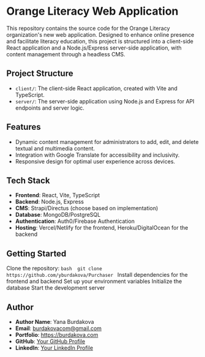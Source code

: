 # Orange Literacy Web Application

This repository contains the source code for the Orange Literacy organization's new web application. Designed to enhance online presence and facilitate literacy education, this project is structured into a client-side React application and a Node.js/Express server-side application, with content management through a headless CMS.

## Project Structure

- `client/`: The client-side React application, created with Vite and TypeScript.
- `server/`: The server-side application using Node.js and Express for API endpoints and server logic.

## Features

- Dynamic content management for administrators to add, edit, and delete textual and multimedia content.
- Integration with Google Translate for accessibility and inclusivity.
- Responsive design for optimal user experience across devices.

## Tech Stack

- **Frontend**: React, Vite, TypeScript
- **Backend**: Node.js, Express
- **CMS**: Strapi/Directus (choose based on implementation)
- **Database**: MongoDB/PostgreSQL
- **Authentication**: Auth0/Firebase Authentication
- **Hosting**: Vercel/Netlify for the frontend, Heroku/DigitalOcean for the backend

## Getting Started
Clone the repository:
 ```bash  git clone https://github.com/yburdakova/Purchaser ```
Install dependencies for the frontend and backend
Set up your environment variables
Initialize the database
Start the development server


## Author

- **Author Name**: Yana Burdakova
- **Email**: burdakovacom@gmail.com
- **Portfolio**: https://burdakova.com
- **GitHub**: [Your GitHub Profile](https://github.com/yburdakova)
- **LinkedIn**: [Your LinkedIn Profile](https://www.linkedin.com/in/yana-burdakova/)